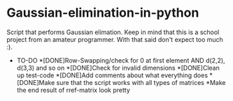 # Gaussian-elimination-in-python
Script that performs Gaussian elimation. Keep in mind that this is a school project from an amateur programmer. With that said don't expect too much :).
* TO-DO
    *[DONE]Row-Swapping/check for 0 at first element AND d(2,2), d(3,3) and so on
    *[DONE]Check for invalid dimensions
    *[DONE]Clean up test-code
    *[DONE]Add comments about what everything does
    *[DONE]Make sure that the script works with all types of matrices
    *Make the end result of rref-matrix look pretty



